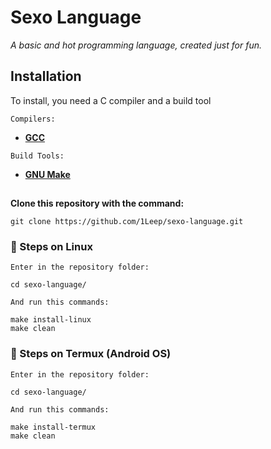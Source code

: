 # Sexo Language
_A basic and hot programming language, created just for fun._ 

## Installation

To install, you need a C compiler and a build tool

`Compilers:`
* **[GCC](https://gcc.gnu.org/)**

`Build Tools:`
* **[GNU Make](https://www.gnu.org/software/make/)**

##

**Clone this repository with the command:**
```
git clone https://github.com/1Leep/sexo-language.git
```

### :penguin:  Steps on Linux 

`Enter in the repository folder:`
```
cd sexo-language/
```

`And run this commands:`
```
make install-linux
make clean
```

### :iphone:  Steps on Termux (Android OS) 

`Enter in the repository folder:`
```
cd sexo-language/
```

`And run this commands:`
```
make install-termux
make clean
```
